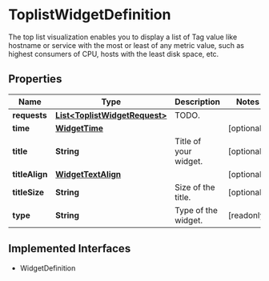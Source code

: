 

# ToplistWidgetDefinition

The top list visualization enables you to display a list of Tag value like hostname or service with the most or least of any metric value, such as highest consumers of CPU, hosts with the least disk space, etc.
## Properties

Name | Type | Description | Notes
------------ | ------------- | ------------- | -------------
**requests** | [**List&lt;ToplistWidgetRequest&gt;**](ToplistWidgetRequest.md) | TODO. | 
**time** | [**WidgetTime**](WidgetTime.md) |  |  [optional]
**title** | **String** | Title of your widget. |  [optional]
**titleAlign** | [**WidgetTextAlign**](WidgetTextAlign.md) |  |  [optional]
**titleSize** | **String** | Size of the title. |  [optional]
**type** | **String** | Type of the widget. |  [readonly]


## Implemented Interfaces

* WidgetDefinition


